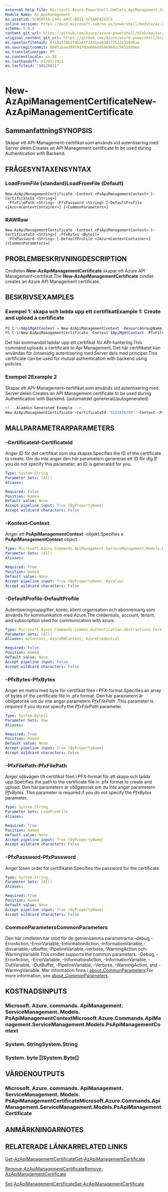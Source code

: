 ```yaml
---
external help file: Microsoft.Azure.PowerShell.Cmdlets.ApiManagement.ServiceManagement.dll-Help.xml
Module Name: Az.ApiManagement
ms.assetid: 5CBEDFF8-C441-44CC-B011-5F5AAFA2E5C6
online version: https://docs.microsoft.com/en-us/powershell/module/az.apimanagement/new-azapimanagementcertificate
schema: 2.0.0
content_git_url: https://github.com/Azure/azure-powershell/blob/master/src/ApiManagement/ApiManagement/help/New-AzApiManagementCertificate.md
original_content_git_url: https://github.com/Azure/azure-powershell/blob/master/src/ApiManagement/ApiManagement/help/New-AzApiManagementCertificate.md
ms.openlocfilehash: 6f10af70b5f45a4ff1441ea43837753163a0d6ae
ms.sourcegitcommit: 68451baa389791703e666d95469602c5652609ee
ms.translationtype: MT
ms.contentlocale: sv-SE
ms.lasthandoff: 01/05/2021
ms.locfileid: "98525031"
---
```

# <span data-ttu-id="e5118-101">New-AzApiManagementCertificate</span><span class="sxs-lookup"><span data-stu-id="e5118-101">New-AzApiManagementCertificate</span></span>

## <span data-ttu-id="e5118-102">Sammanfattning</span><span class="sxs-lookup"><span data-stu-id="e5118-102">SYNOPSIS</span></span>
<span data-ttu-id="e5118-103">Skapar ett API-Management-certifikat som används vid autentisering med Server delen.</span><span class="sxs-lookup"><span data-stu-id="e5118-103">Creates an API Management certificate to be used during Authentication with Backend.</span></span>

## <span data-ttu-id="e5118-104">FRÅGESYNTAXEN</span><span class="sxs-lookup"><span data-stu-id="e5118-104">SYNTAX</span></span>

### <span data-ttu-id="e5118-105">LoadFromFile (standard)</span><span class="sxs-lookup"><span data-stu-id="e5118-105">LoadFromFile (Default)</span></span>
```
New-AzApiManagementCertificate -Context <PsApiManagementContext> [-CertificateId <String>]
 -PfxFilePath <String> -PfxPassword <String> [-DefaultProfile <IAzureContextContainer>] [<CommonParameters>]
```

### <span data-ttu-id="e5118-106">RAW</span><span class="sxs-lookup"><span data-stu-id="e5118-106">Raw</span></span>
```
New-AzApiManagementCertificate -Context <PsApiManagementContext> [-CertificateId <String>] -PfxBytes <Byte[]>
 -PfxPassword <String> [-DefaultProfile <IAzureContextContainer>] [<CommonParameters>]
```

## <span data-ttu-id="e5118-107">PROBLEMBESKRIVNING</span><span class="sxs-lookup"><span data-stu-id="e5118-107">DESCRIPTION</span></span>
<span data-ttu-id="e5118-108">Cmdleten **New-AzApiManagementCertificate** skapar ett Azure API Management-certifikat.</span><span class="sxs-lookup"><span data-stu-id="e5118-108">The **New-AzApiManagementCertificate** cmdlet creates an Azure API Management certificate.</span></span>

## <span data-ttu-id="e5118-109">BESKRIVS</span><span class="sxs-lookup"><span data-stu-id="e5118-109">EXAMPLES</span></span>

### <span data-ttu-id="e5118-110">Exempel 1: skapa och ladda upp ett certifikat</span><span class="sxs-lookup"><span data-stu-id="e5118-110">Example 1: Create and upload a certificate</span></span>
```powershell
PS C:\>$ApiMgmtContext = New-AzApiManagementContext -ResourceGroupName "Api-Default-WestUS" -ServiceName "contoso"
PS C:\>New-AzApiManagementCertificate -Context $ApiMgmtContext -PfxFilePath "C:\contoso\certificates\apimanagement.pfx" -PfxPassword "1111"
```

<span data-ttu-id="e5118-111">Det här kommandot laddar upp ett certifikat för API-hantering.</span><span class="sxs-lookup"><span data-stu-id="e5118-111">This command uploads a certificate to Api Management.</span></span> <span data-ttu-id="e5118-112">Det här certifikatet kan användas för ömsesidig autentisering med Server dels med principer.</span><span class="sxs-lookup"><span data-stu-id="e5118-112">This certificate can be used for mutual authentication with backend using policies.</span></span>

### <span data-ttu-id="e5118-113">Exempel 2</span><span class="sxs-lookup"><span data-stu-id="e5118-113">Example 2</span></span>

<span data-ttu-id="e5118-114">Skapar ett API-Management-certifikat som används vid autentisering med Server delen.</span><span class="sxs-lookup"><span data-stu-id="e5118-114">Creates an API Management certificate to be used during Authentication with Backend.</span></span> <span data-ttu-id="e5118-115">(automatiskt genererat)</span><span class="sxs-lookup"><span data-stu-id="e5118-115">(autogenerated)</span></span>

```powershell
<!-- Aladdin Generated Example --> 
New-AzApiManagementCertificate -CertificateId '0123456789' -Context <PsApiManagementContext> -PfxFilePath 'C:\contoso\certificates\apimanagement.pfx' -PfxPassword '1111'
```

## <span data-ttu-id="e5118-116">MALLPARAMETRAR</span><span class="sxs-lookup"><span data-stu-id="e5118-116">PARAMETERS</span></span>

### <span data-ttu-id="e5118-117">-CertificateId</span><span class="sxs-lookup"><span data-stu-id="e5118-117">-CertificateId</span></span>
<span data-ttu-id="e5118-118">Anger ID för det certifikat som ska skapas.</span><span class="sxs-lookup"><span data-stu-id="e5118-118">Specifies the ID of the certificate to create.</span></span>
<span data-ttu-id="e5118-119">Om du inte anger den här parametern genereras ett ID för dig.</span><span class="sxs-lookup"><span data-stu-id="e5118-119">If you do not specify this parameter, an ID is generated for you.</span></span>

```yaml
Type: System.String
Parameter Sets: (All)
Aliases:

Required: False
Position: Named
Default value: None
Accept pipeline input: True (ByPropertyName)
Accept wildcard characters: False
```

### <span data-ttu-id="e5118-120">-Kontext</span><span class="sxs-lookup"><span data-stu-id="e5118-120">-Context</span></span>
<span data-ttu-id="e5118-121">Anger ett **PsApiManagementContext** -objekt.</span><span class="sxs-lookup"><span data-stu-id="e5118-121">Specifies a **PsApiManagementContext** object.</span></span>

```yaml
Type: Microsoft.Azure.Commands.ApiManagement.ServiceManagement.Models.PsApiManagementContext
Parameter Sets: (All)
Aliases:

Required: True
Position: Named
Default value: None
Accept pipeline input: True (ByPropertyName, ByValue)
Accept wildcard characters: False
```

### <span data-ttu-id="e5118-122">-DefaultProfile</span><span class="sxs-lookup"><span data-stu-id="e5118-122">-DefaultProfile</span></span>
<span data-ttu-id="e5118-123">Autentiseringsuppgifter, konto, klient organisation och abonnemang som används för kommunikation med Azure.</span><span class="sxs-lookup"><span data-stu-id="e5118-123">The credentials, account, tenant, and subscription used for communication with azure.</span></span>

```yaml
Type: Microsoft.Azure.Commands.Common.Authentication.Abstractions.Core.IAzureContextContainer
Parameter Sets: (All)
Aliases: AzContext, AzureRmContext, AzureCredential

Required: False
Position: Named
Default value: None
Accept pipeline input: False
Accept wildcard characters: False
```

### <span data-ttu-id="e5118-124">-PfxBytes</span><span class="sxs-lookup"><span data-stu-id="e5118-124">-PfxBytes</span></span>
<span data-ttu-id="e5118-125">Anger en matris med byte för certifikat filen i PFX-format.</span><span class="sxs-lookup"><span data-stu-id="e5118-125">Specifies an array of bytes of the certificate file in .pfx format.</span></span>
<span data-ttu-id="e5118-126">Den här parametern är obligatorisk om du inte anger parametern *PfxFilePath* .</span><span class="sxs-lookup"><span data-stu-id="e5118-126">This parameter is required if you do not specify the *PfxFilePath* parameter.</span></span>

```yaml
Type: System.Byte[]
Parameter Sets: Raw
Aliases:

Required: True
Position: Named
Default value: None
Accept pipeline input: True (ByPropertyName)
Accept wildcard characters: False
```

### <span data-ttu-id="e5118-127">-PfxFilePath</span><span class="sxs-lookup"><span data-stu-id="e5118-127">-PfxFilePath</span></span>
<span data-ttu-id="e5118-128">Anger sökvägen till certifikat filen i PFX-format för att skapa och ladda upp.</span><span class="sxs-lookup"><span data-stu-id="e5118-128">Specifies the path to the certificate file in .pfx format to create and upload.</span></span>
<span data-ttu-id="e5118-129">Den här parametern är obligatorisk om du inte anger parametern *PfxBytes* .</span><span class="sxs-lookup"><span data-stu-id="e5118-129">This parameter is required if you do not specify the *PfxBytes* parameter.</span></span>

```yaml
Type: System.String
Parameter Sets: LoadFromFile
Aliases:

Required: True
Position: Named
Default value: None
Accept pipeline input: True (ByPropertyName)
Accept wildcard characters: False
```

### <span data-ttu-id="e5118-130">-PfxPassword</span><span class="sxs-lookup"><span data-stu-id="e5118-130">-PfxPassword</span></span>
<span data-ttu-id="e5118-131">Anger lösen ordet för certifikatet.</span><span class="sxs-lookup"><span data-stu-id="e5118-131">Specifies the password for the certificate.</span></span>

```yaml
Type: System.String
Parameter Sets: (All)
Aliases:

Required: True
Position: Named
Default value: None
Accept pipeline input: True (ByPropertyName)
Accept wildcard characters: False
```

### <span data-ttu-id="e5118-132">CommonParameters</span><span class="sxs-lookup"><span data-stu-id="e5118-132">CommonParameters</span></span>
<span data-ttu-id="e5118-133">Den här cmdleten har stöd för de gemensamma parametrarna:-debug,-ErrorAction,-ErrorVariable,-InformationAction,-InformationVariable,-disvariable,-utbuffer,-PipelineVariable,-verbose,-WarningAction och-WarningVariable.</span><span class="sxs-lookup"><span data-stu-id="e5118-133">This cmdlet supports the common parameters: -Debug, -ErrorAction, -ErrorVariable, -InformationAction, -InformationVariable, -OutVariable, -OutBuffer, -PipelineVariable, -Verbose, -WarningAction, and -WarningVariable.</span></span> <span data-ttu-id="e5118-134">Mer information finns i [about_CommonParameters](http://go.microsoft.com/fwlink/?LinkID=113216).</span><span class="sxs-lookup"><span data-stu-id="e5118-134">For more information, see [about_CommonParameters](http://go.microsoft.com/fwlink/?LinkID=113216).</span></span>

## <span data-ttu-id="e5118-135">KOSTNADS</span><span class="sxs-lookup"><span data-stu-id="e5118-135">INPUTS</span></span>

### <span data-ttu-id="e5118-136">Microsoft. Azure. commands. ApiManagement. ServiceManagement. Models. PsApiManagementContext</span><span class="sxs-lookup"><span data-stu-id="e5118-136">Microsoft.Azure.Commands.ApiManagement.ServiceManagement.Models.PsApiManagementContext</span></span>

### <span data-ttu-id="e5118-137">System. String</span><span class="sxs-lookup"><span data-stu-id="e5118-137">System.String</span></span>

### <span data-ttu-id="e5118-138">System. byte []</span><span class="sxs-lookup"><span data-stu-id="e5118-138">System.Byte[]</span></span>

## <span data-ttu-id="e5118-139">VÄRDEN</span><span class="sxs-lookup"><span data-stu-id="e5118-139">OUTPUTS</span></span>

### <span data-ttu-id="e5118-140">Microsoft. Azure. commands. ApiManagement. ServiceManagement. Models. PsApiManagementCertificate</span><span class="sxs-lookup"><span data-stu-id="e5118-140">Microsoft.Azure.Commands.ApiManagement.ServiceManagement.Models.PsApiManagementCertificate</span></span>

## <span data-ttu-id="e5118-141">ANMÄRKNINGAR</span><span class="sxs-lookup"><span data-stu-id="e5118-141">NOTES</span></span>

## <span data-ttu-id="e5118-142">RELATERADE LÄNKAR</span><span class="sxs-lookup"><span data-stu-id="e5118-142">RELATED LINKS</span></span>

[<span data-ttu-id="e5118-143">Get-AzApiManagementCertificate</span><span class="sxs-lookup"><span data-stu-id="e5118-143">Get-AzApiManagementCertificate</span></span>](./Get-AzApiManagementCertificate.md)

[<span data-ttu-id="e5118-144">Remove-AzApiManagementCertificate</span><span class="sxs-lookup"><span data-stu-id="e5118-144">Remove-AzApiManagementCertificate</span></span>](./Remove-AzApiManagementCertificate.md)

[<span data-ttu-id="e5118-145">Set-AzApiManagementCertificate</span><span class="sxs-lookup"><span data-stu-id="e5118-145">Set-AzApiManagementCertificate</span></span>](./Set-AzApiManagementCertificate.md)


